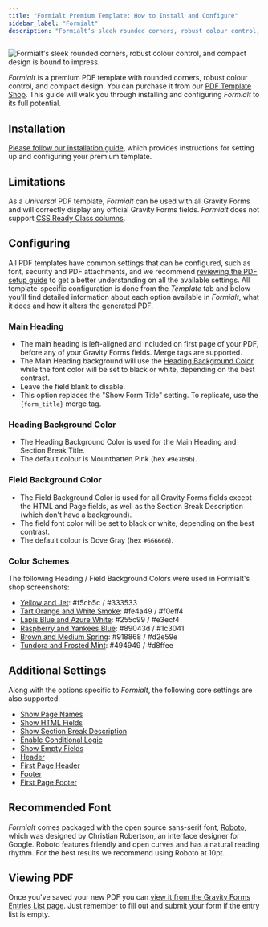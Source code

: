 ```yaml
---
title: "Formialt Premium Template: How to Install and Configure"
sidebar_label: "Formialt"
description: "Formialt‘s sleek rounded corners, robust colour control, and compact design is bound to impress."
---
```


![Formialt's sleek rounded corners, robust colour control, and compact design is bound to impress.](https://resources.gravitypdf.com/uploads/edd/2018/10/formialt-standard.png)

*Formialt* is a premium PDF template with rounded corners, robust colour control, and compact design. You can purchase it from our [PDF Template Shop](https://gravitypdf.com/shop/formialt/). This guide will walk you through installing and configuring *Formialt* to its full potential.

## Installation 

[Please follow our installation guide](installing-upgrading-premium-templates.md), which provides instructions for setting up and configuring your premium template.

## Limitations 

As a *Universal* PDF template, *Formialt* can be used with all Gravity Forms and will correctly display any official Gravity Forms fields. *Formialt* does not support [CSS Ready Class columns](../users/css-ready-classes.md).

## Configuring 

All PDF templates have common settings that can be configured, such as font, security and PDF attachments, and we recommend [reviewing the PDF setup guide](../users/setup-pdf.md) to get a better understanding on all the available settings. All template-specific configuration is done from the *Template* tab and below you'll find detailed information about each option available in *Formialt*, what it does and how it alters the generated PDF.

### Main Heading 
* The main heading is left-aligned and included on first page of your PDF, before any of your Gravity Forms fields. Merge tags are supported.
* The Main Heading background will use the [Heading Background Color](#heading-background-color), while the font color will be set to black or white, depending on the best contrast.
* Leave the field blank to disable.
* This option replaces the "Show Form Title" setting. To replicate, use the `{form_title}` merge tag.

### Heading Background Color 
* The Heading Background Color is used for the Main Heading and Section Break Title.
* The default colour is Mountbatten Pink (hex `#9e7b9b`).

### Field Background Color 
* The Field Background Color is used for all Gravity Forms fields except the HTML and Page fields, as well as the Section Break Description (which don't have a background). 
* The field font color will be set to black or white, depending on the best contrast.
* The default colour is Dove Gray (hex `#666666`).

### Color Schemes 
The following Heading / Field Background Colors were used in Formialt's shop screenshots:
    
* [Yellow and Jet](https://resources.gravitypdf.com/uploads/edd/2018/10/formialt-yellow-jet.png): #f5cb5c / #333533
* [Tart Orange and White Smoke](https://resources.gravitypdf.com/uploads/edd/2018/10/formialt-tart-orange-white-smoke.png): #fe4a49 / #f0eff4
* [Lapis Blue and Azure White](https://resources.gravitypdf.com/uploads/edd/2018/10/formialt-lapis-blue-azure-white.png): #255c99 / #e3ecf4
* [Raspberry and Yankees Blue](https://resources.gravitypdf.com/uploads/edd/2018/10/formialt-raspberry-yankees-blue.png): #89043d / #1c3041
* [Brown and Medium Spring](https://resources.gravitypdf.com/uploads/edd/2018/10/formialt-brown-medium-spring.png): #918868 / #d2e59e
* [Tundora and Frosted Mint](https://resources.gravitypdf.com/uploads/edd/2018/10/formialt-tundora-frosted-mint.png): #494949 / #d8ffee

## Additional Settings 

Along with the options specific to *Formialt*, the following core settings are also supported:

-   [Show Page Names](../users/setup-pdf.md#show-page-names)
-   [Show HTML Fields](../users/setup-pdf.md#show-html-fields)
-   [Show Section Break Description](../users/setup-pdf.md#show-section-break-description)
-   [Enable Conditional Logic](../users/setup-pdf.md#enable-conditional-logic)
-   [Show Empty Fields](../users/setup-pdf.md#show-empty-fields)
-   [Header](../users/setup-pdf.md#header)
-   [First Page Header](../users/setup-pdf.md#first-page-header)
-   [Footer](../users/setup-pdf.md#footer)
-   [First Page Footer](../users/setup-pdf.md#first-page-footer)

## Recommended Font 

*Formialt* comes packaged with the open source sans-serif font, [Roboto](https://fonts.google.com/specimen/Roboto), which was designed by Christian Robertson, an interface designer for Google. Roboto features friendly and open curves and has a natural reading rhythm. For the best results we recommend using Roboto at 10pt.

## Viewing PDF 

Once you've saved your new PDF you can [view it from the Gravity Forms Entries List page](../users/viewing-pdfs.md). Just remember to fill out and submit your form if the entry list is empty.